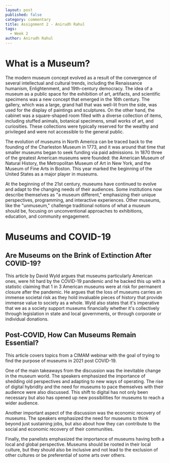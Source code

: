 ```yaml
---
layout: post
published: false
category: commentary
title: Assignment 2 - Anirudh Rahul
tags:
  - Week 2
author: Anirudh Rahul
---
```

# What is a Museum?

The modern museum concept evolved as a result of the convergence of several intellectual and cultural trends, including the Renaissance humanism, Enlightenment, and 19th-century democracy. The idea of a museum as a public space for the exhibition of art, artifacts, and scientific specimens was a new concept that emerged in the 16th century. The gallery, which was a large, grand hall that was well-lit from the side, was used for the display of paintings and sculptures. On the other hand, the cabinet was a square-shaped room filled with a diverse collection of items, including stuffed animals, botanical specimens, small works of art, and curiosities. These collections were typically reserved for the wealthy and privileged and were not accessible to the general public.

The evolution of museums in North America can be traced back to the founding of the Charleston Museum in 1773, and it was around that time that smaller museums began to seek funding via paid admissions. In 1870 three of the greatest American museums were founded: the American Museum of Natural History, the Metropolitan Museum of Art in New York, and the Museum of Fine Arts in Boston. This year marked the beginning of the United States as a major player in museums.

At the beginning of the 21st century, museums have continued to evolve and adapt to the changing needs of their audiences. Some institutions now describe themselves as "a museum different," emphasizing their unique perspectives, programming, and interactive experiences. Other museums, like the "unmuseum," challenge traditional notions of what a museum should be, focusing on unconventional approaches to exhibitions, education, and community engagement.

# Museums and COVID-19

## Are Museums on the Brink of Extinction After COVID-19?

This article by David Wyld argues that museums particularly American ones, were hit hard by the COVID-19 pandemic and he backed this up with a statistic claiming that 1 in 3 American museums were at risk for permanent closure after the pandemic. He argues that the loss of museums carries an immense societal risk as they hold invaluable pieces of history that provide immense value to society as a whole. Wyld also states that it's imperative that we as a society support museums financially whether it's collectively through legislation in state and local governments, or through corporate or individual donations.

## Post-COVID, How Can Museums Remain Essential?
This article covers topics from a CIMAM webinar with the goal of trying to find the purpose of museums in 2021 post COVID-19.

One of the main takeaways from the discussion was the inevitable change in the museum world. The speakers emphasized the importance of shedding old perspectives and adapting to new ways of operating. The rise of digital hybridity and the need for museums to pace themselves with their audience were also discussed. This shift to digital has not only been necessary but also has opened up new possibilities for museums to reach a wider audience.

Another important aspect of the discussion was the economic recovery of museums. The speakers emphasized the need for museums to think beyond just sustaining jobs, but also about how they can contribute to the social and economic recovery of their communities.

Finally, the panelists emphasized the importance of museums having both a local and global perspective. Museums should be rooted in their local culture, but they should also be inclusive and not lead to the exclusion of other cultures or be preferential of some arts over others.